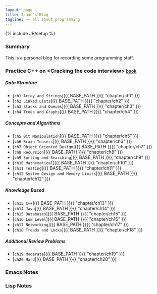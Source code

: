 ```yaml
---
layout: page
title: Isaac's Blog
tagline: —— all about programming
---
```

{% include JB/setup %}

### Summary

This is a personal blog for recording some programming staff.

### Practice C++ on \<Cracking the code interview\> [`book`](http://www.mktechnicalclasses.com/Notes/Cracking%20the%20Coding%20Interview,%204%20Edition%20-%20150%20Programming%20Interview%20Questions%20and%20Solutions.pdf)

##### Data Structure
*	[`ch1 Array and Strings`]({{ BASE_PATH }}{{ "chapter/ch1" }})	
*	[`ch2 Linked Lists`]({{ BASE_PATH }}{{ "chapter/ch2" }})	
*	[`ch3 Stacks and Queues`]({{ BASE_PATH }}{{ "chapter/ch3" }})	
*	[`ch4 Trees and Graphs`]({{ BASE_PATH }}{{ "chapter/ch4" }})	

##### Concepts and Algorithms
*	[`ch5 Bit Manipulation`]({{ BASE_PATH }}{{ "chapter/ch5" }})	
*	[`ch6 Brain Teasers`]({{ BASE_PATH }}{{ "chapter/ch6" }})	
*	[`ch7 Object Oriented Design`]({{ BASE_PATH }}{{ "chapter/ch7" }})	
*	[`ch8 Recursion`]({{ BASE_PATH }}{{ "chapter/ch8" }})	
*	[`ch9 Sorting and Searching`]({{ BASE_PATH }}{{ "chapter/ch9" }})	
*	[`ch10 Mathematical`]({{ BASE_PATH }}{{ "chapter/ch10" }})	
*	[`ch11 Testing`]({{ BASE_PATH }}{{ "chapter/ch11" }})	
*	[`ch12 System Design and Memory Limits`]({{ BASE_PATH }}{{ "chapter/ch12" }})	

##### Knowledge Based
*	[`ch13 C++`]({{ BASE_PATH }}{{ "chapter/ch13" }})	
*	[`ch14 Java`]({{ BASE_PATH }}{{ "chapter/ch14" }})	
*	[`ch15 Databases`]({{ BASE_PATH }}{{ "chapter/ch15" }})	
*	[`ch16 Low Level`]({{ BASE_PATH }}{{ "chapter/ch16" }})	
*	[`ch17 Networking`]({{ BASE_PATH }}{{ "chapter/ch17" }})	
*	[`ch18 Treads and Locks`]({{ BASE_PATH }}{{ "chapter/ch18" }})	

##### Additional Review Problems
*	[`ch19 Moderate`]({{ BASE_PATH }}{{ "chapter/ch19" }})	
*	[`ch20 Hard`]({{ BASE_PATH }}{{ "chapter/ch20" }})	

### Emacs Notes

### Lisp Notes

<br><br><br><br>
